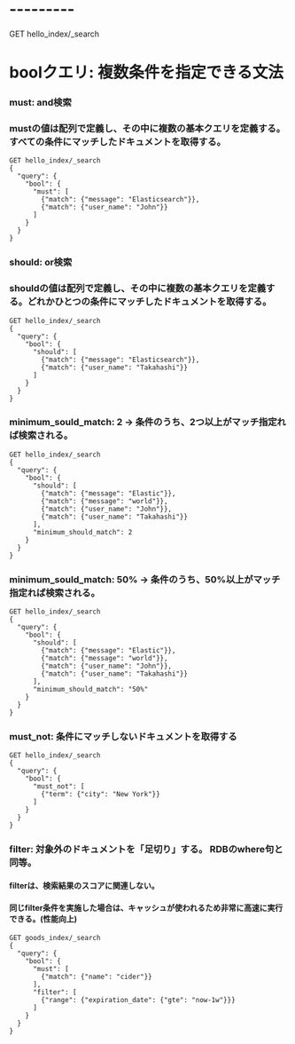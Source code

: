 # ---------
GET hello_index/_search


# boolクエリ: 複数条件を指定できる文法

### must: and検索
### mustの値は配列で定義し、その中に複数の基本クエリを定義する。すべての条件にマッチしたドキュメントを取得する。
```
GET hello_index/_search
{
  "query": {
    "bool": {
      "must": [
        {"match": {"message": "Elasticsearch"}},
        {"match": {"user_name": "John"}}
      ]
    }
  }
}
```

### should: or検索
### shouldの値は配列で定義し、その中に複数の基本クエリを定義する。どれかひとつの条件にマッチしたドキュメントを取得する。
```
GET hello_index/_search
{
  "query": {
    "bool": {
      "should": [
        {"match": {"message": "Elasticsearch"}},
        {"match": {"user_name": "Takahashi"}}
      ]
    }
  }
}
```

### minimum_sould_match: 2  -> 条件のうち、2つ以上がマッチ指定れば検索される。
```
GET hello_index/_search
{
  "query": {
    "bool": {
      "should": [
        {"match": {"message": "Elastic"}},
        {"match": {"message": "world"}},
        {"match": {"user_name": "John"}},
        {"match": {"user_name": "Takahashi"}}
      ],
      "minimum_should_match": 2
    }
  }
}
```

### minimum_sould_match: 50%  -> 条件のうち、50%以上がマッチ指定れば検索される。
```
GET hello_index/_search
{
  "query": {
    "bool": {
      "should": [
        {"match": {"message": "Elastic"}},
        {"match": {"message": "world"}},
        {"match": {"user_name": "John"}},
        {"match": {"user_name": "Takahashi"}}
      ],
      "minimum_should_match": "50%"
    }
  }
}
```

### must_not: 条件にマッチしないドキュメントを取得する
```
GET hello_index/_search
{
  "query": {
    "bool": {
      "must_not": [
        {"term": {"city": "New York"}}
      ]
    }
  }
}
```

### filter: 対象外のドキュメントを「足切り」する。 RDBのwhere句と同等。
#### filterは、検索結果のスコアに関連しない。
#### 同じfilter条件を実施した場合は、キャッシュが使われるため非常に高速に実行できる。(性能向上)
```
GET goods_index/_search
{
  "query": {
    "bool": {
      "must": [
        {"match": {"name": "cider"}}
      ],
      "filter": [
        {"range": {"expiration_date": {"gte": "now-1w"}}}
      ]
    }
  }
}
```

